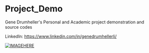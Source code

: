 # Project_Demo
Gene Drumheller's Personal and Academic project demonstration and source codes


LinkedIn: https://www.linkedin.com/in/genedrumhellerli/







[![IMAGEHERE](https://img.youtube.com/vi/YOUTUBE_CODE/0.jpg)](https://www.youtube.com/watch?v=YOUTUBE_CODE)
